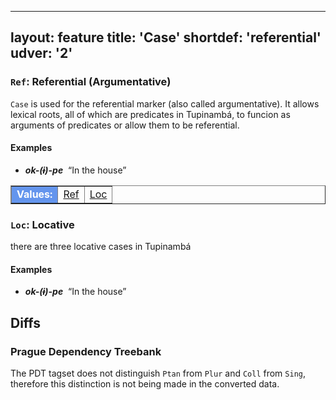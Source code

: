 
---
layout: feature
title: 'Case'
shortdef: 'referential'
udver: '2'
---

<table class="typeindex" border="1">
<tr>
  <td style="background-color:cornflowerblue;color:white"><strong>Values:</strong> </td>
  <td><a href="#Ref">Ref</a></td>
  <td><a href="#Loc">Loc</a></td>
  
  ### <a name="Ref">`Ref`</a>: Referential (Argumentative)

`Case` is used for the referential marker (also called argumentative). It allows lexical roots, all of which are predicates 
in Tupinambá, to funcion as arguments of predicates or allow them to be referential. 


#### Examples

* _<b>ok-(ɨ)-pe</b>&nbsp;_ “In the house”
  
</tr>
</table>



### <a name="Loc">`Loc`</a>: Locative

there are three locative cases in Tupinambá

#### Examples

* _<b>ok-(ɨ)-pe</b>&nbsp;_ “In the house”



## Diffs

### Prague Dependency Treebank

The PDT tagset does not distinguish `Ptan` from `Plur` and `Coll` from `Sing`,
therefore this distinction is not being made in the converted data.
<!-- Interlanguage links updated Čt lis 12 09:43:03 CET 2020 -->
